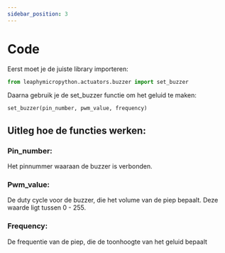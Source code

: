 ```yaml
---
sidebar_position: 3
---
```



# Code

Eerst moet je de juiste library importeren:

```py
from leaphymicropython.actuators.buzzer import set_buzzer
```

Daarna gebruik je de set_buzzer functie om het geluid te maken:

```py
set_buzzer(pin_number, pwm_value, frequency)
```
## Uitleg hoe de functies werken:
### Pin_number:
Het pinnummer waaraan de buzzer is verbonden.

### Pwm_value:
De duty cycle voor de buzzer, die het volume van de piep bepaalt. Deze waarde ligt tussen 0 - 255.

### Frequency:
De frequentie van de piep, die de toonhoogte van het geluid bepaalt


